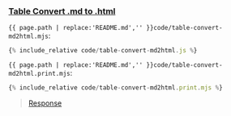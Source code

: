 ### [Table Convert .md to .html](code.zip)

`{{ page.path | replace:'README.md','' }}code/table-convert-md2html.mjs`:
```js
{% include_relative code/table-convert-md2html.js %}
```

`{{ page.path | replace:'README.md','' }}code/table-convert-md2html.print.mjs`:
```js
{% include_relative code/table-convert-md2html.print.mjs %}
```

> [Response](response/table-convert-md2html.js)
